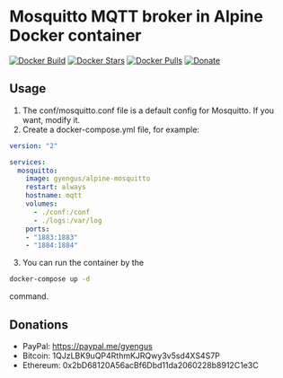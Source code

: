 
# Mosquitto MQTT broker in Alpine Docker container

[![Docker Build](https://img.shields.io/docker/automated/gyengus/alpine-mosquitto.svg?style=flat)](https://hub.docker.com/r/gyengus/alpine-mosquitto/) [![Docker Stars](https://img.shields.io/docker/stars/gyengus/alpine-mosquitto.svg?style=flat)](https://hub.docker.com/r/gyengus/alpine-mosquitto/) [![Docker Pulls](https://img.shields.io/docker/pulls/gyengus/alpine-mosquitto.svg?style=flat)](https://hub.docker.com/r/gyengus/alpine-mosquitto/) [![Donate](https://img.shields.io/badge/Donate-PayPal-green.svg)](https://www.paypal.com/cgi-bin/webscr?cmd=_s-xclick&hosted_button_id=K5PAV5V7WGWFL)

## Usage

1. The conf/mosquitto.conf file is a default config for Mosquitto. If you want, modify it.
2. Create a docker-compose.yml file, for example:
```yml
version: "2"

services:
  mosquitto:
    image: gyengus/alpine-mosquitto
    restart: always
    hostname: mqtt
    volumes:
      - ./conf:/conf
      - ./logs:/var/log
    ports:
    - "1883:1883"
    - "1884:1884"
```
3. You can run the container by the
```bash
docker-compose up -d
```
command.

## Donations
- PayPal: https://paypal.me/gyengus
- Bitcoin: 1QJzLBK9uQP4RthmKJRQwy3v5sd4XS4S7P
- Ethereum: 0x2bD68120A56acBf6Dbd11da2060228b8912C1e3C
